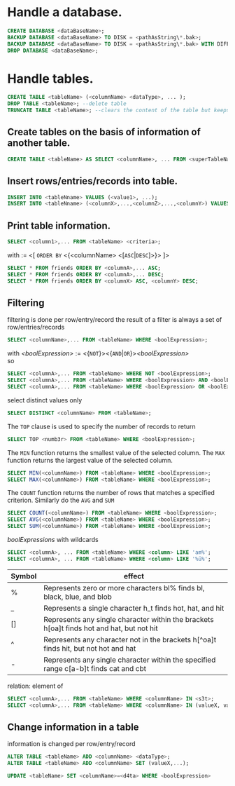 # Handle a database.
```SQL
CREATE DATABASE <dataBaseName>;
BACKUP DATABASE <dataBaseName> TO DISK = <pathAsString\*.bak>;
BACKUP DATABASE <dataBaseName> TO DISK = <pathAsString\*.bak> WITH DIFFERENTIAL;
DROP DATABASE <dataBaseName>;
```

# Handle tables.
```SQL
CREATE TABLE <tableName> (<columnName> <dataType>, ... );
DROP TABLE <tableName>; --delete table
TRUNCATE TABLE <tableName>; --clears the content of the table but keeps heading/top row
```

## Create tables on the basis of information of another table.
```SQL
CREATE TABLE <tableName> AS SELECT <columnName>, ... FROM <superTableName>;
```

## Insert rows/entries/records into table.
```SQL
INSERT INTO <tableNname> VALUES (<value1>, ...); 
INSERT INTO <tableNname> (<columnX>,...,<columnZ>,...,<columnY>) VALUES (<valueX>,...,<valueZ>,...,<valueY>);
```

## Print table information.
```SQL
SELECT <column1>,... FROM <tableName> <criteria>;
```
with _<criteria>_ := <[ `ORDER BY` <{\<columnName> <[`ASC`|`DESC`]>}> ]>
```SQL
SELECT * FROM friends ORDER BY <columnA>,... ASC;
SELECT * FROM friends ORDER BY <columnA>,... DESC;
SELECT * FROM friends ORDER BY <columnX> ASC, <columnY> DESC; 
```

## Filtering
filtering is done per row/entry/record
the result of a filter is always a set of row/entries/records

```SQL
SELECT <columnName>,... FROM <tableName> WHERE <boolExpression>;
```
with _\<boolExpression>_ := <{`NOT`}><{`AND`|`OR`}>_\<boolExpression>_  
so
```SQL
SELECT <columnA>,... FROM <tableName> WHERE NOT <boolExpression>;
SELECT <columnA>,... FROM <tableName> WHERE <boolExpression> AND <boolExpression>;
SELECT <columnA>,... FROM <tableName> WHERE <boolExpression> OR <boolExpression>;
```

select distinct values only
```SQL
SELECT DISTINCT <columnName> FROM <tableName>;
```

The `TOP` clause is used to specify the number of records to return
```SQL
SELECT TOP <numb3r> FROM <tableName> WHERE <boolExpression>;
```

The `MIN` function returns the smallest value of the selected column.
The `MAX` function returns the largest value of the selected column.
```SQL
SELECT MIN(<columnName>) FROM <tableName> WHERE <boolExpression>;
SELECT MAX(<columnName>) FROM <tableName> WHERE <boolExpression>;
```

The `COUNT` function returns the number of rows that matches a specified criterion. Similarly do the `AVG` and `SUM`
```SQL
SELECT COUNT(<columnName>) FROM <tableName> WHERE <boolExpression>;
SELECT AVG(<columnName>) FROM <tableName> WHERE <boolExpression>;
SELECT SUM(<columnName>) FROM <tableName> WHERE <boolExpression>;
```
_boolExpressions_ with wildcards
```SQL
SELECT <columnA>, ... FROM <tableName> WHERE <column> LIKE 'am%';
SELECT <columnA>, ... FROM <tableName> WHERE <column> LIKE '%ü%';
```
|Symbol|effect|
|-|-|
|% 	|Represents zero or more characters 	bl% finds bl, black, blue, and blob|
|_ 	|Represents a single character 	h_t finds hot, hat, and hit|
|[]	|Represents any single character within the brackets 	h[oa]t finds hot and hat, but not hit|
|^ 	|Represents any character not in the brackets 	h[^oa]t finds hit, but not hot and hat|
|- 	|Represents any single character within the specified range 	c[a-b]t finds cat and cbt|

relation: element of
```SQL
SELECT <columnA>,... FROM <tableName> WHERE <columnName> IN <s3t>;
SELECT <columnA>,... FROM <tableName> WHERE <columnName> IN (valueX, valueY, ...);
```

## Change information in a table
information is changed per row/entry/record
```SQL
ALTER TABLE <tableName> ADD <columnName> <dataType>;
ALTER TABLE <tableName> ADD <columnName> SET (valueX,...);

UPDATE <tableName> SET <columnName>=<d4ta> WHERE <boolExpression>
```

